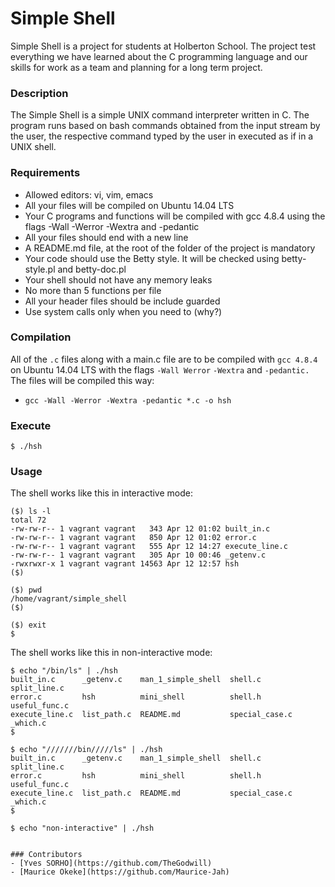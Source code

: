 # Simple Shell
Simple Shell is a project for students at Holberton School. The project test everything we have learned about the C programming language and our skills for work as a team and planning for a long term project.
### Description
The Simple Shell is a simple UNIX command interpreter written in C. The program runs based on bash commands obtained from the input stream by the user, the respective command typed by the user in executed as if in a UNIX shell.
### Requirements
- Allowed editors: vi, vim, emacs
- All your files will be compiled on Ubuntu 14.04 LTS
- Your C programs and functions will be compiled with gcc 4.8.4 using the flags -Wall -Werror -Wextra and -pedantic
- All your files should end with a new line
- A README.md file, at the root of the folder of the project is mandatory
- Your code should use the Betty style. It will be checked using betty-style.pl and betty-doc.pl
- Your shell should not have any memory leaks
- No more than 5 functions per file
- All your header files should be include guarded
- Use system calls only when you need to (why?)
### Compilation
All of the ``.c`` files along with a main.c file are to be compiled with ``gcc 4.8.4`` on Ubuntu 14.04 LTS with the flags ``-Wall Werror`` ``-Wextra`` and ``-pedantic.``
The files will be compiled this way:
- ``gcc -Wall -Werror -Wextra -pedantic *.c -o hsh``

### Execute
```{bash}
$ ./hsh
```

### Usage
The shell works like this in interactive mode:

```{bash}
($) ls -l
total 72
-rw-rw-r-- 1 vagrant vagrant   343 Apr 12 01:02 built_in.c
-rw-rw-r-- 1 vagrant vagrant   850 Apr 12 01:02 error.c
-rw-rw-r-- 1 vagrant vagrant   555 Apr 12 14:27 execute_line.c
-rw-rw-r-- 1 vagrant vagrant   305 Apr 10 00:46 _getenv.c
-rwxrwxr-x 1 vagrant vagrant 14563 Apr 12 12:57 hsh
($)
```
```{bash}
($) pwd
/home/vagrant/simple_shell
($)
```
```{bash}
($) exit
$
```
The shell works like this in non-interactive mode:
```{bash}
$ echo "/bin/ls" | ./hsh
built_in.c      _getenv.c    man_1_simple_shell  shell.c         split_line.c
error.c         hsh          mini_shell          shell.h         useful_func.c
execute_line.c  list_path.c  README.md           special_case.c  _which.c
$
```
```{bash}
$ echo "///////bin/////ls" | ./hsh
built_in.c      _getenv.c    man_1_simple_shell  shell.c         split_line.c
error.c         hsh          mini_shell          shell.h         useful_func.c
execute_line.c  list_path.c  README.md           special_case.c  _which.c
$
```
```{bash}
$ echo "non-interactive" | ./hsh


### Contributors
- [Yves SORHO](https://github.com/TheGodwill)
- [Maurice Okeke](https://github.com/Maurice-Jah)
